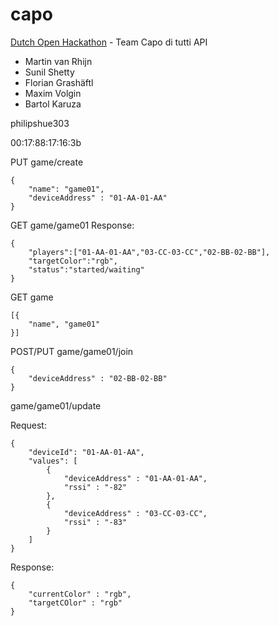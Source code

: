 capo
====

[Dutch Open Hackathon](http://www.dutchopenhackathon.com/en) - Team Capo di tutti API

* Martin van Rhijn
* Sunil Shetty
* Florian Grashäftl
* Maxim Volgin
* Bartol Karuza

philipshue303

00:17:88:17:16:3b


PUT game/create
```
{
    "name": "game01",
    "deviceAddress" : "01-AA-01-AA"
}
```

GET game/game01
Response:
```
{
    "players":["01-AA-01-AA","03-CC-03-CC","02-BB-02-BB"],
    "targetColor":"rgb",
    "status":"started/waiting"
}
```

GET game
```
[{
    "name", "game01"
}]
```

POST/PUT game/game01/join
```
{
    "deviceAddress" : "02-BB-02-BB"
}
```

game/game01/update

Request:
```
{
    "deviceId": "01-AA-01-AA",
    "values": [
        {
            "deviceAddress" : "01-AA-01-AA",
            "rssi" : "-82"
        },
        {
            "deviceAddress" : "03-CC-03-CC",
            "rssi" : "-83"
        }
    ]
}
```
Response:

```
{
    "currentColor" : "rgb",
    "targetCOlor" : "rgb"
}
```
